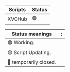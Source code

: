 | Scripts | Status 
| -------- | -------- 
| XVCHub |   🟢 

| Status meanings | :
| -------- | -------- 
| 🟢  Working.|
| 🟡  Script Updating.|
| 🔴  temporarily closed.|
